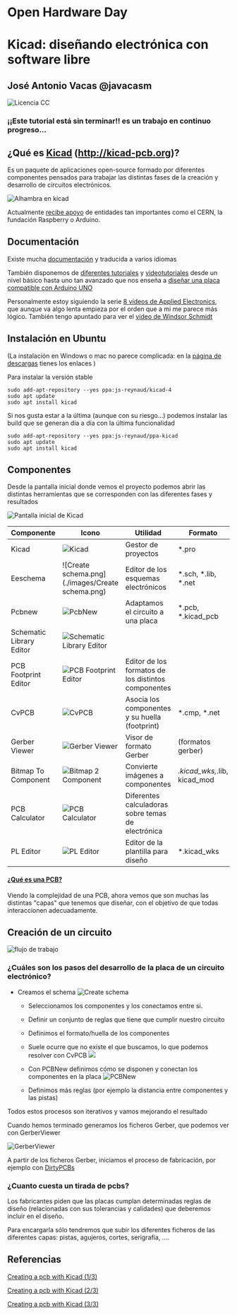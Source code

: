# Open Hardware Day

#  Kicad: diseñando electrónica con software libre

## José Antonio Vacas @javacasm

![Licencia CC](./images/Licencia_CC.png)

### ¡¡Este tutorial está sin terminar!! es un trabajo en continuo progreso...

## ¿Qué es [Kicad](http://kicad-pcb.org) (http://kicad-pcb.org)?

Es un paquete de aplicaciones open-source formado por diferentes componentes pensados para trabajar las distintas fases de la creación y desarrollo de circuitos electrónicos.


![Alhambra en kicad](./images/Alhambra_kicad.png)

Actualmente [recibe apoyo](http://kicad-pcb.org/about/kicad/) de entidades tan importantes como el CERN, la fundación Raspberry o Arduino.

## Documentación

Existe mucha [documentación](http://kicad-pcb.org/help/documentation/) y traducida a varios idiomas

También disponemos de [diferentes tutoriales](http://kicad-pcb.org/help/tutorials/) y [videotutoriales](http://kicad-pcb.org/help/tutorials/#_video_tutorials) desde un nivel básico hasta uno tan avanzado que nos enseña a [diseñar una placa compatible con Arduino UNO](https://www.youtube.com/user/XploreLabz/videos)

Personalmente estoy siguiendo la serie [8 vídeos de Applied Electronics](https://www.youtube.com/playlist?list=PLasv3NGTWxRtv5-lh-6zYzKbRS5hVgy1C), que aunque va algo lenta empieza por el orden que a mi me parece más lógico. También tengo apuntado para ver el [vídeo de Windsor Schmidt](https://www.youtube.com/watch?v=zK3rDhJqMu0)

## Instalación en Ubuntu

(La instalación en Windows o mac no parece complicada: en la [página de descargas](http://kicad-pcb.org/download/) tienes los enlaces )

Para instalar la versión stable

    sudo add-apt-repository --yes ppa:js-reynaud/kicad-4
    sudo apt update
    sudo apt install kicad

Si nos gusta estar a la última (aunque con su riesgo...) podemos instalar las build que se generan día a día con la última funcionalidad

    sudo add-apt-repository --yes ppa:js-reynaud/ppa-kicad
    sudo apt update
    sudo apt install kicad

## Componentes

Desde la pantalla inicial donde vemos el proyecto podemos abrir las distintas herramientas que se corresponden con las diferentes fases y resultados

![Pantalla inicial de Kicad](./images/PantallaInicialKicad.png)

|Componente|Icono|Utilidad|Formato|
|---|---|---|---|
|Kicad | ![Kicad](./images/kicad.png)|Gestor de proyectos| *.pro|
|Eeschema|![Create schema.png](./images/Create schema.png)| Editor de los esquemas electrónicos |*.sch, *.lib, *.net|
|Pcbnew| ![PcbNew](./images/PCBNew.png)|Adaptamos el circuito a una placa|*.pcb, *.kicad_pcb|
|Schematic Library Editor| ![Schematic Library Editor](images/SchematicLibraryEditor.png)||
|PCB Footprint Editor| ![PCB Footprint Editor](./images/PCBFootprintEditor.png)|Editor de los formatos de los distintos componentes|
|CvPCB |![CvPCB](./images/CVPCB.png)|Asocia los componentes y su huella (footprint)|*.cmp, *.net|
|Gerber Viewer| ![Gerber Viewer](./images/GerberViewer.png)|Visor de formato Gerber|(formatos gerber)|
|Bitmap To Component|![Bitmap 2 Component](./images/Bitmap2Component.png)|Convierte imágenes a componentes|*.kicad_wks,*.lib, kicad_mod|
|PCB Calculator| ![PCB Calculator](./images/PCBCalculator.png)|Diferentes calculadoras sobre temas de electrónica||
|PL Editor| ![PL Editor](./images/PLEditor.png)|Editor de la plantilla para diseño|*.kicad_wks|



#### [¿Qué es una PCB?](./PCBs.md)

Viendo la complejidad de una PCB, ahora vemos que son muchas las distintas "capas" que tenemos que diseñar, con el objetivo de que todas interaccionen adecuadamente.


## Creación de un circuito

![flujo de trabajo](http://docs.kicad-pcb.org/4.0.6/es/images/es/kicad_flowchart.png)

### ¿Cuáles son los pasos del desarrollo de la placa de un circuito electrónico?

* Creamos el schema ![Create schema](./images/CreateSchema.png)

  * Seleccionamos los componentes  y los conectamos entre si.
  * Definir un conjunto de reglas que tiene que cumplir nuestro circuito
  * Definimos el formato/huella de los componentes
  * Suele ocurre que no existe el que buscamos, lo que podemos resolver con CvPCB
![](https://github.com/javacasm/CharlaKicad/raw/master/images/CVPCB.png)

  * Con PCBNew definimos cómo se disponen y conectan los componentes en la placa ![PCBNew](https://github.com/javacasm/CharlaKicad/raw/master/images/PCBNew.png)
  * Definimos más reglas (por ejemplo la distancia entre componentes y las pistas)



Todos estos procesos son iterativos y vamos mejorando el resultado

Cuando hemos terminado generamos los ficheros Gerber, que podemos ver con GerberViewer

![GerberViewer](https://github.com/javacasm/CharlaKicad/raw/master/images/GerberViewer.png)

A partir de los ficheros Gerber, iniciamos el proceso de fabricación, por ejemplo con [DirtyPCBs](http://dirtypcbs.com/store/pcbs)

### ¿Cuanto cuesta un tirada de pcbs?

Los fabricantes  piden que las placas cumplan determinadas reglas de diseño (relacionadas con sus tolerancias y calidades) que deberemos incluir en el diseño.

Para encargarla sólo tendremos que subir los diferentes ficheros de las diferentes capas: pistas, agujeros, cortes, serigrafía, ....

## Referencias

[Creating a pcb with Kicad (1/3)](https://hackaday.com/2016/11/17/creating-a-pcb-in-everything-kicad-part-1)

[Creating a pcb with Kicad (2/3)](http://hackaday.com/2016/12/09/creating-a-pcb-in-everything-kicad-part-2/)

[Creating a pcb with Kicad (3/3)](http://hackaday.com/2016/12/23/creating-a-pcb-in-everything-kicad-part-3/)
